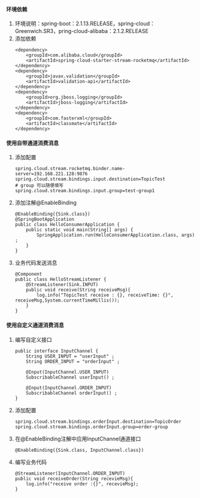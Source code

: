 #### 环境依赖
1. 环境说明：spring-boot：2.1.13.RELEASE，spring-cloud：Greenwich.SR3，pring-cloud-alibaba：2.1.2.RELEASE
2. 添加依赖
    ```text
    <dependency>
        <groupId>com.alibaba.cloud</groupId>
        <artifactId>spring-cloud-starter-stream-rocketmq</artifactId>
    </dependency>
    <dependency>
        <groupId>javax.validation</groupId>
        <artifactId>validation-api</artifactId>
    </dependency>
    <dependency>
        <groupId>org.jboss.logging</groupId>
        <artifactId>jboss-logging</artifactId>
    </dependency>
    <dependency>
        <groupId>com.fasterxml</groupId>
        <artifactId>classmate</artifactId>
    </dependency>
    ```
####  使用自带通道消费消息
1. 添加配置
    ```text
    spring.cloud.stream.rocketmq.binder.name-server=192.168.221.128:9876
    spring.cloud.stream.bindings.input.destination=TopicTest
    # group 可以随便填写
    spring.cloud.stream.bindings.input.group=test-group1
    ```
2. 添加注解@EnableBinding
    ```text
    @EnableBinding({Sink.class})
    @SpringBootApplication
    public class HelloConsumerApplication {
        public static void main(String[] args) {
            SpringApplication.run(HelloConsumerApplication.class, args) ;
        }
    }
    ```
3. 业务代码发送消息
    ```text
    @Component
    public class HelloStreamListener {
        @StreamListener(Sink.INPUT)
        public void receive(String receiveMsg){
            log.info("TopicTest receive : {}, receiveTime: {}", receiveMsg,System.currentTimeMillis());
        }
    }
    ```
####  使用自定义通道消费消息
1. 编写自定义接口
    ```text
    public interface InputChannel {
        String USER_INPUT = "userInput" ;
        String ORDER_INPUT = "orderInput" ;
    
        @Input(InputChannel.USER_INPUT)
        SubscribableChannel userInput() ;
    
        @Input(InputChannel.ORDER_INPUT)
        SubscribableChannel orderInput() ;
    }
    ```
2. 添加配置
    ```text
    spring.cloud.stream.bindings.orderInput.destination=TopicOrder
    spring.cloud.stream.bindings.orderInput.group=order-group
    ```
3. 在@EnableBinding注解中应用InputChannel通道接口
    ```text
    @EnableBinding({Sink.class, InputChannel.class})
    ```
4. 编写业务代码
    ```text
    @StreamListener(InputChannel.ORDER_INPUT)
    public void receiveOrder(String recevieMsg){
        log.info("receive order :{}", recevieMsg);
    }
    ```